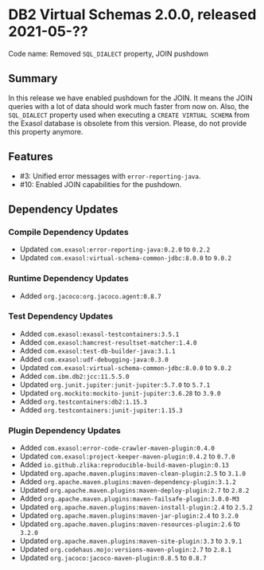 # DB2 Virtual Schemas 2.0.0, released 2021-05-??

Code name: Removed `SQL_DIALECT` property, JOIN pushdown

## Summary

In this release we have enabled pushdown for the JOIN. It means the JOIN queries with a lot of data should work much faster from now on.
Also, the `SQL_DIALECT` property used when executing a `CREATE VIRTUAL SCHEMA` from the Exasol database is obsolete from this version. Please, do not provide this property anymore.

## Features

* #3: Unified error messages with `error-reporting-java`. 
* #10: Enabled JOIN capabilities for the pushdown.

## Dependency Updates

### Compile Dependency Updates

* Updated `com.exasol:error-reporting-java:0.2.0` to `0.2.2`
* Updated `com.exasol:virtual-schema-common-jdbc:8.0.0` to `9.0.2`

### Runtime Dependency Updates

* Added `org.jacoco:org.jacoco.agent:0.8.7`

### Test Dependency Updates

* Added `com.exasol:exasol-testcontainers:3.5.1`
* Added `com.exasol:hamcrest-resultset-matcher:1.4.0`
* Added `com.exasol:test-db-builder-java:3.1.1`
* Added `com.exasol:udf-debugging-java:0.3.0`
* Updated `com.exasol:virtual-schema-common-jdbc:8.0.0` to `9.0.2`
* Added `com.ibm.db2:jcc:11.5.5.0`
* Updated `org.junit.jupiter:junit-jupiter:5.7.0` to `5.7.1`
* Updated `org.mockito:mockito-junit-jupiter:3.6.28` to `3.9.0`
* Added `org.testcontainers:db2:1.15.3`
* Added `org.testcontainers:junit-jupiter:1.15.3`

### Plugin Dependency Updates

* Added `com.exasol:error-code-crawler-maven-plugin:0.4.0`
* Updated `com.exasol:project-keeper-maven-plugin:0.4.2` to `0.7.0`
* Added `io.github.zlika:reproducible-build-maven-plugin:0.13`
* Updated `org.apache.maven.plugins:maven-clean-plugin:2.5` to `3.1.0`
* Added `org.apache.maven.plugins:maven-dependency-plugin:3.1.2`
* Updated `org.apache.maven.plugins:maven-deploy-plugin:2.7` to `2.8.2`
* Added `org.apache.maven.plugins:maven-failsafe-plugin:3.0.0-M3`
* Updated `org.apache.maven.plugins:maven-install-plugin:2.4` to `2.5.2`
* Updated `org.apache.maven.plugins:maven-jar-plugin:2.4` to `3.2.0`
* Updated `org.apache.maven.plugins:maven-resources-plugin:2.6` to `3.2.0`
* Updated `org.apache.maven.plugins:maven-site-plugin:3.3` to `3.9.1`
* Updated `org.codehaus.mojo:versions-maven-plugin:2.7` to `2.8.1`
* Updated `org.jacoco:jacoco-maven-plugin:0.8.5` to `0.8.7`

